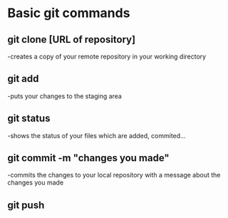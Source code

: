 Basic git commands
=======


## git clone [URL of repository]
-creates a copy of your remote repository in your working directory
## git add
-puts your changes to the staging area
## git status
-shows the status of your files which are added, commited...
## git commit -m "changes you made"
-commits the changes to your local repository with a message about the changes you made
## git push


